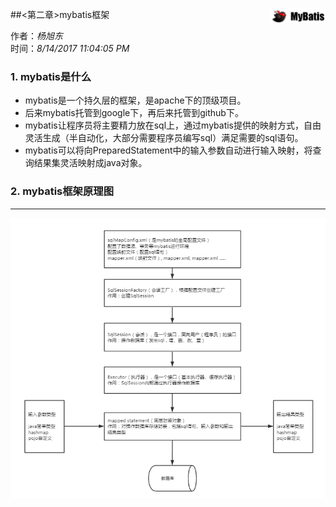 ##<第二章>mybatis框架 <img src="./pic/mybatisLogo.png" width="90" style="float:right">
<br/>

作者：*杨旭东*<br/>
时间：*8/14/2017 11:04:05 PM*

### 1. mybatis是什么
* mybatis是一个持久层的框架，是apache下的顶级项目。
* 后来mybatis托管到google下，再后来托管到github下。
* mybatis让程序员将主要精力放在sql上，通过mybatis提供的映射方式，自由灵活生成（半自动化，大部分需要程序员编写sql）满足需要的sql语句。
* mybatis可以将向PreparedStatement中的输入参数自动进行输入映射，将查询结果集灵活映射成java对象。

### 2. mybatis框架原理图
---

<img src="./pic/mybatis_framework.png" width="800" />